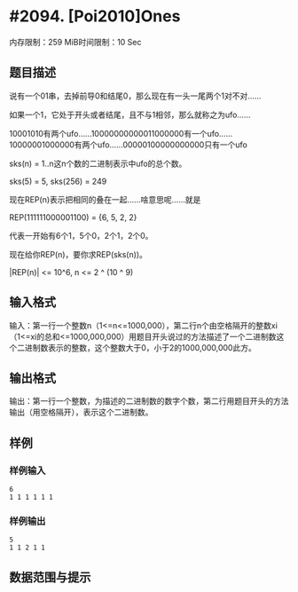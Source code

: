 # #2094. [Poi2010]Ones

内存限制：259 MiB时间限制：10 Sec

## 题目描述

说有一个01串，去掉前导0和结尾0，那么现在有一头一尾两个1对不对&hellip;&hellip;

如果一个1，它处于开头或者结尾，且不与1相邻，那么就称之为ufo&hellip;&hellip;

10001010有两个ufo&hellip;&hellip;10000000000011000000有一个ufo&hellip;&hellip;10000001000000有两个ufo&hellip;&hellip;00000100000000000只有一个ufo

sks(n) = 1..n这n个数的二进制表示中ufo的总个数。

sks(5) = 5, sks(256) = 249

现在REP(n)表示把相同的叠在一起&hellip;&hellip;啥意思呢&hellip;&hellip;就是

REP(111111000001100) = {6, 5, 2, 2}

代表一开始有6个1，5个0，2个1，2个0。

现在给你REP(n)，要你求REP(sks(n))。

|REP(n)| <= 10^6, n <= 2 ^ (10 ^ 9)

## 输入格式

输入：第一行一个整数n（1<=n<=1000,000），第二行n个由空格隔开的整数xi（1<=xi的总和<=1000,000,000）用题目开头说过的方法描述了一个二进制数这个二进制数表示的整数，这个整数大于0，小于2的1000,000,000此方。 

## 输出格式

输出：第一行一个整数，为描述的二进制数的数字个数，第二行用题目开头的方法输出（用空格隔开），表示这个二进制数。

## 样例

### 样例输入

    
    6
    1 1 1 1 1 1  
    

### 样例输出

    
    5
    1 1 2 1 1  
    

## 数据范围与提示
